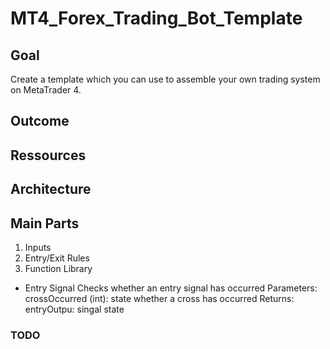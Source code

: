 # MT4_Forex_Trading_Bot_Template

## Goal
Create a template which you can use to assemble your own trading system on MetaTrader 4.

## Outcome
## Ressources
## Architecture
## Main Parts
1. Inputs
2. Entry/Exit Rules
3. Function Library
  - Entry Signal
    Checks whether an entry signal has occurred
    Parameters:
      crossOccurred (int): state whether a cross has occurred
    Returns:
      entryOutpu: singal state
### TODO
